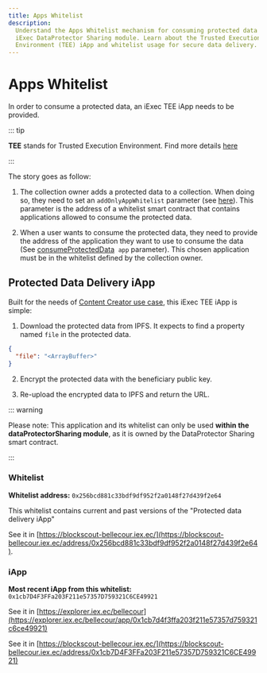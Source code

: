 ```yaml
---
title: Apps Whitelist
description:
  Understand the Apps Whitelist mechanism for consuming protected data in the
  iExec DataProtector Sharing module. Learn about the Trusted Execution
  Environment (TEE) iApp and whitelist usage for secure data delivery.
---
```


# Apps Whitelist <ChainNotSupportedBadge />

In order to consume a protected data, an iExec TEE iApp needs to be provided.

::: tip

**TEE** stands for Trusted Execution Environment. Find more details
[here](https://protocol.docs.iex.ec/help/glossary#trusted-execution-environment-tee)

:::

The story goes as follow:

1. The collection owner adds a protected data to a collection. When doing so,
   they need to set an `addOnlyAppWhitelist` parameter (see
   [here](/references/dataProtector/dataProtectorSharing/collection/addToCollection#addonlyappwhitelist)).
   This parameter is the address of a whitelist smart contract that contains
   applications allowed to consume the protected data.

2. When a user wants to consume the protected data, they need to provide the
   address of the application they want to use to consume the data (See
   [consumeProtectedData](/references/dataProtector/dataProtectorSharing/consume/consumeProtectedData#app-param)
   &nbsp;`app` parameter). This chosen application must be in the whitelist
   defined by the collection owner.

## Protected Data Delivery iApp

Built for the needs of
[Content Creator use case](https://demo.iex.ec/content-creator/), this iExec TEE
iApp is simple:

1. Download the protected data from IPFS. It expects to find a property named
   `file` in the protected data.

```json
{
  "file": "<ArrayBuffer>"
}
```

2. Encrypt the protected data with the beneficiary public key.

3. Re-upload the encrypted data to IPFS and return the URL.

::: warning

Please note: This application and its whitelist can only be used **within the
dataProtectorSharing module**, as it is owned by the DataProtector Sharing smart
contract.

:::

### Whitelist

**Whitelist address:** `0x256bcd881c33bdf9df952f2a0148f27d439f2e64`

This whitelist contains current and past versions of the "Protected data
delivery iApp"

See it in
[https://blockscout-bellecour.iex.ec/](https://blockscout-bellecour.iex.ec/address/0x256bcd881c33bdf9df952f2a0148f27d439f2e64).

### iApp

**Most recent iApp from this whitelist:**
`0x1cb7D4F3FFa203F211e57357D759321C6CE49921`

See it in
[https://explorer.iex.ec/bellecour](https://explorer.iex.ec/bellecour/app/0x1cb7d4f3ffa203f211e57357d759321c6ce49921)

See it in
[https://blockscout-bellecour.iex.ec/](https://blockscout-bellecour.iex.ec/address/0x1cb7D4F3FFa203F211e57357D759321C6CE49921)

<script setup>
import ChainNotSupportedBadge from '@/components/ChainNotSupportedBadge.vue'
</script>
